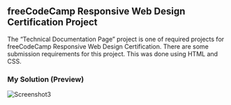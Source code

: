 ## freeCodeCamp Responsive Web Design Certification Project
The “Technical Documentation Page” project is one of required projects for freeCodeCamp Responsive Web Design Certification. There are some submission requirements for this project. This was done using HTML and CSS.

### My Solution (Preview)
![Screenshot3](https://user-images.githubusercontent.com/109781035/232750721-392eeb81-1e73-4770-ace6-429987e6f53b.png)
